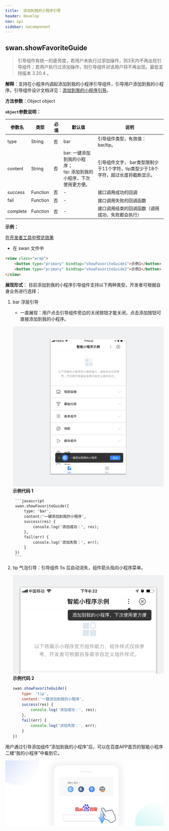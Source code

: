 ```yaml
---
title:  添加到我的小程序引导
header: develop
nav: api
sidebar: nacomponent
---
```


## swan.showFavoriteGuide

> 引导组件有统一的疲劳度，若用户未执行过添加操作，则3天内不再出现引导组件；若用户执行过添加操作，则引导组件对该用户将不再出现。最低支持版本 3.20.4 。

**解释**：支持在小程序内调起添加到我的小程序引导组件，引导用户添加到我的小程序。引导组件设计文档详见：<a href="http://smartprogram.baidu.com/docs/design/component/guide_add/">添加到我的小程序引导</a>。



**方法参数**：Object object

**`object`参数说明：**

|参数名 |类型  |必填 | 默认值 |说明|
|---- | ---- | ---- | ----|----|
|type |String | 否 | bar| 引导组件类型，有效值： bar/tip。 |
|content |String| 否 |bar: 一键添加到我的小程序；<br> tip: 添加到我的小程序，下次使用更方便。| 引导组件文字， bar类型限制少于11个字符，tip类型少于18个字符，超过长度将截断显示。|
|success |Function  |  否 | -| 接口调用成功的回调|
|fail   | Function |   否  |-| 接口调用失败的回调函数|
|complete  |  Function |   否 | -| 接口调用结束的回调函数（调用成功、失败都会执行）|

**示例：**

<a href="swanide://fragment/3140dd2436533b3006aac9d326e8faf41557730578312" title="在开发者工具中预览效果" target="_blank">在开发者工具中预览效果</a>

* 在 swan 文件中

```html
<view class="wrap">
    <button type="primary" bindtap="showFavoriteGuide1">示例1</button>
    <button type="primary" bindtap="showFavoriteGuide2">示例2</button>
</view>
```


**展现形式**：
目前添加到我的小程序引导组件支持以下两种类型，开发者可根据自身业务进行选择：

1. bar 浮层引导
    * 一直展现：用户点击引导组件旁边的关闭按钮才能关闭，点击添加按钮可直接添加到我的小程序。

    ![图片](../../../img/api/nacomponent/强引导.png)
    **示例代码 1**

        ```javascript
        swan.showFavoriteGuide({
            type: 'bar',
            content:'一键添加到我的小程序',
            success(res) {
                console.log('添加成功：', res);
            },
            fail(err) {
                console.log('添加失败：', err);
            }
        })
        ```

2. tip 气泡引导：引导组件 5s 后自动消失，组件箭头指向小程序菜单。

    ![图片](../../../img/api/nacomponent/弱引导.png)
    **示例代码 2**

    ```javascript
    swan.showFavoriteGuide({
        type: 'tip',
        content:'一键添加到我的小程序',
        success(res) {
            console.log('添加成功：', res);
        },
        fail(err) {
            console.log('添加失败：', err);
        }
    })
    ```

用户通过引导添加组件“添加到我的小程序”后，可以在百度APP首页的智能小程序二楼“我的小程序”中看到它。
<div class="m-doc-custom-examples">
	<div class="m-doc-custom-examples-correct">
		<img src="../../../img/design/component/guide_add/2.png">
	</div>
</div>


